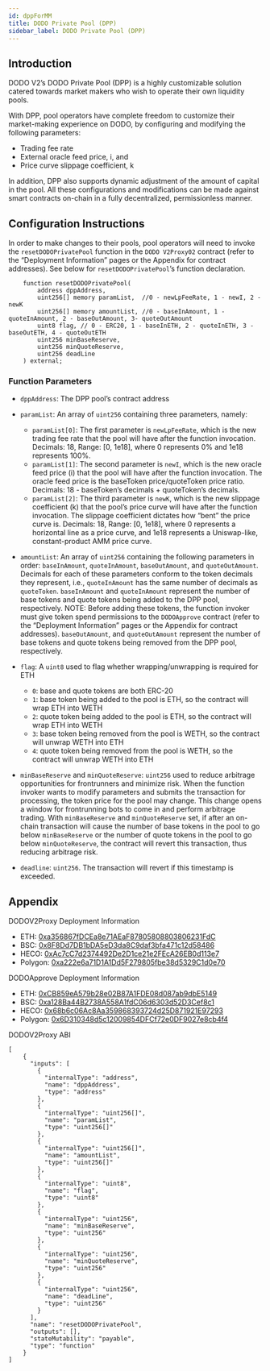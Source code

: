 ```yaml
---
id: dppForMM
title: DODO Private Pool (DPP)
sidebar_label: DODO Private Pool (DPP)
---
```


## Introduction

DODO V2’s DODO Private Pool (DPP) is a highly customizable solution catered towards market makers who wish to operate their own liquidity pools. 

With DPP, pool operators have complete freedom to customize their market-making experience on DODO, by configuring and modifying the following parameters:
- Trading fee rate
- External oracle feed price, i, and
- Price curve slippage coefficient, k

In addition, DPP also supports dynamic adjustment of the amount of capital in the pool. All these configurations and modifications can be made against smart contracts on-chain in a fully decentralized, permissionless manner.

## Configuration Instructions

In order to make changes to their pools, pool operators will need to invoke the `resetDODOPrivatePool` function in the `DODO V2Proxy02` contract (refer to the “Deployment Information” pages or the Appendix for contract addresses). See below for `resetDODOPrivatePool`’s function declaration. 

```
    function resetDODOPrivatePool(
        address dppAddress,
        uint256[] memory paramList,  //0 - newLpFeeRate, 1 - newI, 2 - newK
        uint256[] memory amountList, //0 - baseInAmount, 1 - quoteInAmount, 2 - baseOutAmount, 3- quoteOutAmount
        uint8 flag, // 0 - ERC20, 1 - baseInETH, 2 - quoteInETH, 3 - baseOutETH, 4 - quoteOutETH
        uint256 minBaseReserve,
        uint256 minQuoteReserve,
        uint256 deadLine
    ) external;
```

### Function Parameters

- `dppAddress`: The DPP pool’s contract address

- `paramList`: An array of `uint256` containing three parameters, namely:
    - `paramList[0]`: The first parameter is `newLpFeeRate`, which is the new trading fee rate that the pool will have after the function invocation. Decimals: 18, Range: [0, 1e18], where 0 represents 0% and 1e18 represents 100%.
    - `paramList[1]`: The second parameter is `newI`, which is the new oracle feed price (i) that the pool will have after the function invocation. The oracle feed price is the baseToken price/quoteToken price ratio. Decimals: 18 - baseToken’s decimals + quoteToken’s decimals.
    - `paramList[2]`: The third parameter is `newK`, which is the new slippage coefficient (k) that the pool’s price curve will have after the function invocation. The slippage coefficient dictates how “bent” the price curve is. Decimals: 18, Range: [0, 1e18], where 0 represents a horizontal line as a price curve, and 1e18 represents a Uniswap-like, constant-product AMM price curve.

- `amountList`: An array of `uint256` containing the following parameters in order: `baseInAmount`, `quoteInAmount`, `baseOutAmount`, and `quoteOutAmount`. Decimals for each of these parameters conform to the token decimals they represent, i.e., `quoteInAmount` has the same number of decimals as `quoteToken`.
`baseInAmount` and `quoteInAmount` represent the number of base tokens and quote tokens being added to the DPP pool, respectively. NOTE: Before adding these tokens, the function invoker must give token spend permissions to the `DODOApprove` contract (refer to the “Deployment Information” pages or the Appendix for contract addresses).
`baseOutAmount`, and `quoteOutAmount` represent the number of base tokens and quote tokens being removed from the DPP pool, respectively.

- `flag`: A `uint8` used to flag whether wrapping/unwrapping is required for ETH
    - `0`: base and quote tokens are both ERC-20
    - `1`: base token being added to the pool is ETH, so the contract will wrap ETH into WETH
    - `2`: quote token being added to the pool is ETH, so the contract will wrap ETH into WETH
    - `3`: base token being removed from the pool is WETH, so the contract will unwrap WETH into ETH
    - `4`: quote token being removed from the pool is WETH, so the contract will unwrap WETH into ETH
- `minBaseReserve` and `minQuoteReserve`: `uint256` used to reduce arbitrage opportunities for frontrunners and minimize risk. When the function invoker wants to modify parameters and submits the transaction for processing, the token price for the pool may change. This change opens a window for frontrunning bots to come in and perform arbitrage trading. With `minBaseReserve` and `minQuoteReserve` set, if after an on-chain transaction will cause the number of base tokens in the pool to go below `minBaseReserve` or the number of quote tokens in the pool to go below `minQuoteReserve`, the contract will revert this transaction, thus reducing arbitrage risk.

- `deadline`: `uint256`. The transaction will revert if this timestamp is exceeded.



## Appendix

DODOV2Proxy Deployment Information

- ETH: [0xa356867fDCEa8e71AEaF87805808803806231FdC](https://etherscan.io/address/0xa356867fDCEa8e71AEaF87805808803806231FdC)
- BSC: [0x8F8Dd7DB1bDA5eD3da8C9daf3bfa471c12d58486](https://bscscan.com/address/0x8F8Dd7DB1bDA5eD3da8C9daf3bfa471c12d58486) 
- HECO: [0xAc7cC7d2374492De2D1ce21e2FEcA26EB0d113e7](https://hecoinfo.com/address/0xAc7cC7d2374492De2D1ce21e2FEcA26EB0d113e7)
- Polygon: [0xa222e6a71D1A1Dd5F279805fbe38d5329C1d0e70](https://polygonscan.com/address/0xa222e6a71D1A1Dd5F279805fbe38d5329C1d0e70)

DODOApprove Deployment Information

- ETH: [0xCB859eA579b28e02B87A1FDE08d087ab9dbE5149](https://etherscan.io/address/0xCB859eA579b28e02B87A1FDE08d087ab9dbE5149) 
- BSC: [0xa128Ba44B2738A558A1fdC06d6303d52D3Cef8c1](https://bscscan.com/address/0xa128Ba44B2738A558A1fdC06d6303d52D3Cef8c1)
- HECO: [0x68b6c06Ac8Aa359868393724d25D871921E97293](https://hecoinfo.com/address/0x68b6c06Ac8Aa359868393724d25D871921E97293) 
- Polygon: [0x6D310348d5c12009854DFCf72e0DF9027e8cb4f4](https://polygonscan.com/address/0x6D310348d5c12009854DFCf72e0DF9027e8cb4f4) 

DODOV2Proxy ABI 

```
[
    {
      "inputs": [
        {
          "internalType": "address",
          "name": "dppAddress",
          "type": "address"
        },
        {
          "internalType": "uint256[]",
          "name": "paramList",
          "type": "uint256[]"
        },
        {
          "internalType": "uint256[]",
          "name": "amountList",
          "type": "uint256[]"
        },
        {
          "internalType": "uint8",
          "name": "flag",
          "type": "uint8"
        },
        {
          "internalType": "uint256",
          "name": "minBaseReserve",
          "type": "uint256"
        },
        {
          "internalType": "uint256",
          "name": "minQuoteReserve",
          "type": "uint256"
        },
        {
          "internalType": "uint256",
          "name": "deadLine",
          "type": "uint256"
        }
      ],
      "name": "resetDODOPrivatePool",
      "outputs": [],
      "stateMutability": "payable",
      "type": "function"
    }
]
```
